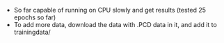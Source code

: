 - So far capable of running on CPU slowly and get results (tested 25 epochs so far)
- To add more data, download the data with .PCD data in it, and add it to trainingdata/
